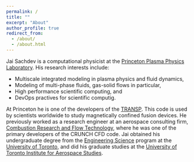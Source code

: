 ```yaml
---
permalink: /
title: ""
excerpt: "About"
author_profile: true
redirect_from: 
  - /about/
  - /about.html
---
```



Jai Sachdev is a computational physicist at the [Princeton Plasma Physics Laboratory](https://www.pppl.gov). His research interests include:
- Multiscale integrated modeling in plasma physics and fluid dynamics,
- Modeling of multi-phase fluids, gas-solid flows in particular,
- High performance scientific computing, and
- DevOps practives for scientific computig.

At Princeton he is one of the developers of the [TRANSP](https://transp.pppl.gov). This code is used by scientists worldwide to study magnetically confined fusion devices. He previously worked as a research engineer at an aerospace consulting firm, [Combustion Research and Flow Technology](https://www.craft-tech.com), where he was one of the primary developers of the CRUNCH CFD code. Jai obtained his undergraduate degree from the [Engineering Science](https://engsci.utoronto.ca) program at the [University of Toronto](https://utoronto.ca), and did his graduate studies at the [University of Toronto Institute for Aerospace Studies](https://utias.utoronto.ca).
